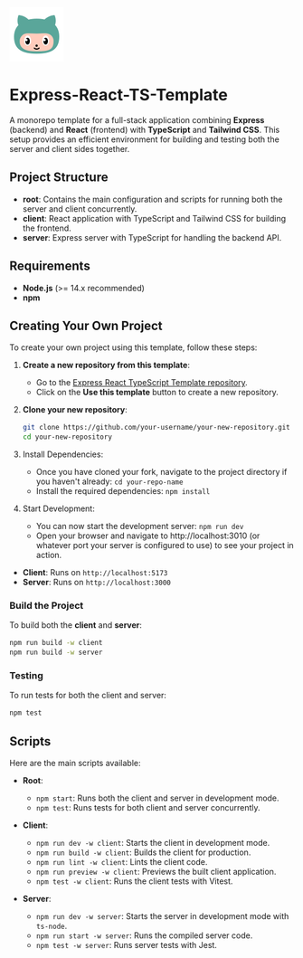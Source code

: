 ![Icon](./icons8-octocat.svg)

# Express-React-TS-Template

A monorepo template for a full-stack application combining **Express** (backend) and **React** (frontend) with **TypeScript** and **Tailwind CSS**. This setup provides an efficient environment for building and testing both the server and client sides together.

## Project Structure

- **root**: Contains the main configuration and scripts for running both the server and client concurrently.
- **client**: React application with TypeScript and Tailwind CSS for building the frontend.
- **server**: Express server with TypeScript for handling the backend API.

## Requirements

- **Node.js** (>= 14.x recommended)
- **npm**

## Creating Your Own Project
To create your own project using this template, follow these steps:

1. **Create a new repository from this template**:
   - Go to the [Express React TypeScript Template repository](https://github.com/saharulit/express-react-ts-template).
   - Click on the **Use this template** button to create a new repository.

2. **Clone your new repository**:
   ```bash
   git clone https://github.com/your-username/your-new-repository.git
   cd your-new-repository

3. Install Dependencies:
    * Once you have cloned your fork, navigate to the project directory if you haven't already: ```cd your-repo-name ```
    * Install the required dependencies: ```npm install ```
  
4. Start Development:
    * You can now start the development server: ```npm run dev```
    * Open your browser and navigate to http://localhost:3010 (or whatever port your server is configured to use) to see your project in action.

- **Client**: Runs on `http://localhost:5173`
- **Server**: Runs on `http://localhost:3000`

### Build the Project

To build both the **client** and **server**:

```bash
npm run build -w client
npm run build -w server
```

### Testing

To run tests for both the client and server:

```bash
npm test
```

## Scripts

Here are the main scripts available:

- **Root**:
  - `npm start`: Runs both the client and server in development mode.
  - `npm test`: Runs tests for both client and server concurrently.

- **Client**:
  - `npm run dev -w client`: Starts the client in development mode.
  - `npm run build -w client`: Builds the client for production.
  - `npm run lint -w client`: Lints the client code.
  - `npm run preview -w client`: Previews the built client application.
  - `npm test -w client`: Runs the client tests with Vitest.

- **Server**:
  - `npm run dev -w server`: Starts the server in development mode with `ts-node`.
  - `npm run start -w server`: Runs the compiled server code.
  - `npm test -w server`: Runs server tests with Jest.


